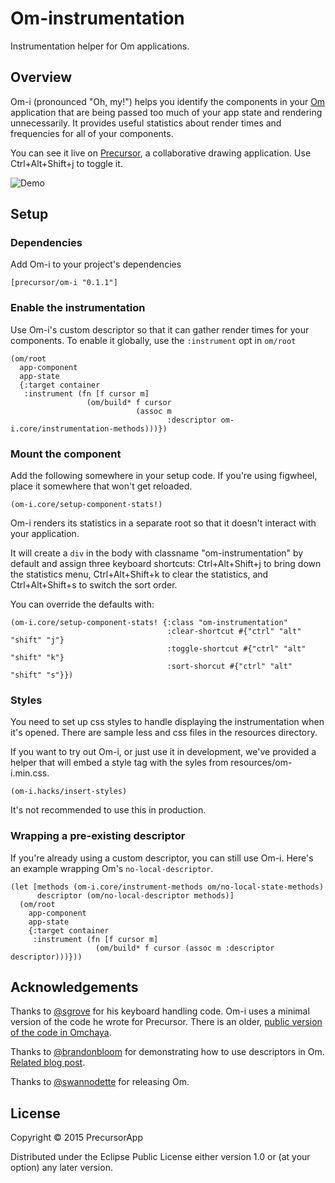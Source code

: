# Om-instrumentation

Instrumentation helper for Om applications.

## Overview

Om-i (pronounced "Oh, my!") helps you identify the components in your [Om](https://github.com/omcljs/om) application that are being passed too much of your app state and rendering unnecessarily. It provides useful statistics about render times and frequencies for all of your components.

You can see it live on [Precursor](https://precursorapp.com), a collaborative drawing application. Use Ctrl+Alt+Shift+j to toggle it.

![Demo](http://dtwdl3ecuoduc.cloudfront.net/om-i/om-i-demo.gif)

## Setup

### Dependencies
Add Om-i to your project's dependencies

```
[precursor/om-i "0.1.1"]
```

### Enable the instrumentation

Use Om-i's custom descriptor so that it can gather render times for your components. To enable it globally, use the `:instrument` opt in `om/root`

```
(om/root
  app-component
  app-state
  {:target container
   :instrument (fn [f cursor m]
                 (om/build* f cursor
                            (assoc m
                                   :descriptor om-i.core/instrumentation-methods)))})
```

### Mount the component

Add the following somewhere in your setup code. If you're using figwheel, place it somewhere that won't get reloaded.

```
(om-i.core/setup-component-stats!)
```

Om-i renders its statistics in a separate root so that it doesn't interact with your application.

It will create a `div` in the body with classname "om-instrumentation" by default and assign three keyboard shortcuts: Ctrl+Alt+Shift+j to bring down the statistics menu, Ctrl+Alt+Shift+k to clear the statistics, and Ctrl+Alt+Shift+s to switch the sort order.


You can override the defaults with:

```
(om-i.core/setup-component-stats! {:class "om-instrumentation"
                                   :clear-shortcut #{"ctrl" "alt" "shift" "j"}
                                   :toggle-shortcut #{"ctrl" "alt" "shift" "k"}
                                   :sort-shorcut #{"ctrl" "alt" "shift" "s"}})
```

### Styles

You need to set up css styles to handle displaying the instrumentation when it's opened. There are sample less and css files in the resources directory.

If you want to try out Om-i, or just use it in development, we've provided a helper that will embed a style tag with the syles from resources/om-i.min.css.

```
(om-i.hacks/insert-styles)
```

It's not recommended to use this in production.

### Wrapping a pre-existing descriptor

If you're already using a custom descriptor, you can still use Om-i. Here's an example wrapping Om's `no-local-descriptor`.

```
(let [methods (om-i.core/instrument-methods om/no-local-state-methods)
      descriptor (om/no-local-descriptor methods)]
  (om/root
    app-component
    app-state
    {:target container
     :instrument (fn [f cursor m]
                   (om/build* f cursor (assoc m :descriptor descriptor)))}))
```

## Acknowledgements

Thanks to [@sgrove](https://github.com/sgrove) for his keyboard handling code. Om-i uses a minimal version of the code he wrote for Precursor. There is an older, [public version of the code in Omchaya](https://github.com/sgrove/omchaya/blob/master/src/omchaya/components/key_queue.cljs).

Thanks to [@brandonbloom](https://github.com/brandonbloom) for demonstrating how to use descriptors in Om. [Related blog post](http://blog.circleci.com/local-state-global-concerns/).

Thanks to [@swannodette](https://github.com/swannodette) for releasing Om.


## License

Copyright © 2015 PrecursorApp

Distributed under the Eclipse Public License either version 1.0 or (at your option) any later version.
